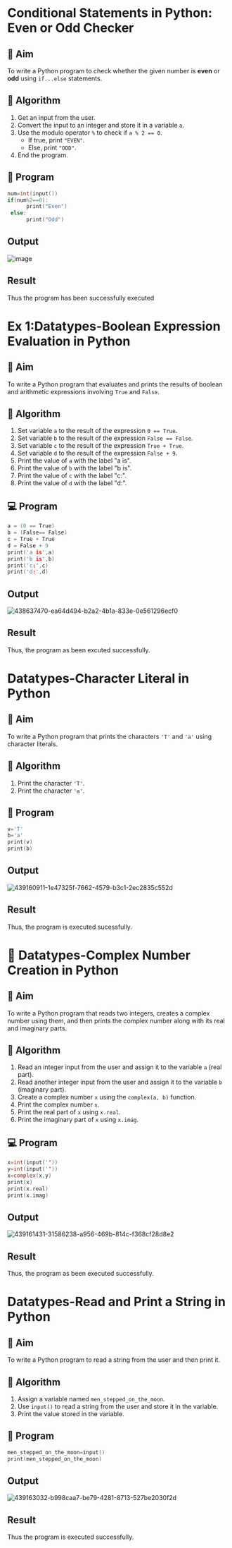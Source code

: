 # Conditional Statements in Python: Even or Odd Checker

## 🎯 Aim
To write a Python program to check whether the given number is **even** or **odd** using `if...else` statements.

## 🧠 Algorithm
1. Get an input from the user.
2. Convert the input to an integer and store it in a variable `a`.
3. Use the modulo operator `%` to check if `a % 2 == 0`.
   - If true, print `"EVEN"`.
   - Else, print `"ODD"`.
4. End the program.

## 🧾 Program
```c
num=int(input())
if(num%2==0):
      print("Even")
 else:
      print("Odd")
```
## Output
![image](https://github.com/user-attachments/assets/e987da99-bf3b-49d1-8a8d-9d4f232482c6)

## Result
Thus the program has been successfully executed



# Ex 1:Datatypes-Boolean Expression Evaluation in Python

## 🎯 Aim
To write a Python program that evaluates and prints the results of boolean and arithmetic expressions involving `True` and `False`.

## 🧠 Algorithm
1. Set variable `a` to the result of the expression `0 == True`.
2. Set variable `b` to the result of the expression `False == False`.
3. Set variable `c` to the result of the expression `True + True`.
4. Set variable `d` to the result of the expression `False + 9`.
5. Print the value of `a` with the label "a is".
6. Print the value of `b` with the label "b is".
7. Print the value of `c` with the label "c:".
8. Print the value of `d` with the label "d:".

## 💻 Program
```c
a = (0 == True)
b = (False== False)
c = True + True
d = False + 9
print('a is',a)
print('b is',b)
print('c:',c)
print('d:',d)
```

## Output
![438637470-ea64d494-b2a2-4b1a-833e-0e561296ecf0](https://github.com/user-attachments/assets/dae0c6b1-809c-4f7e-9dc3-fae18322ee9a)

## Result
Thus, the program as been excuted successfully.

# Datatypes-Character Literal in Python

## 🎯 Aim
To write a Python program that prints the characters `'T'` and `'a'` using character literals.

## 🧠 Algorithm
1. Print the character `'T'`.
2. Print the character `'a'`.

## 🧾 Program
```c
v='T'
b='a'
print(v)
print(b)
```

## Output
![439160911-1e47325f-7662-4579-b3c1-2ec2835c552d](https://github.com/user-attachments/assets/d9a9c0ed-b64c-476e-948a-cdc3e4c4a20a)

## Result
Thus, the program is executed sucessfully.


# 🧮 Datatypes-Complex Number Creation in Python

## 🎯 Aim
To write a Python program that reads two integers, creates a complex number using them, and then prints the complex number along with its real and imaginary parts.

## 🧠 Algorithm
1. Read an integer input from the user and assign it to the variable `a` (real part).
2. Read another integer input from the user and assign it to the variable `b` (imaginary part).
3. Create a complex number `x` using the `complex(a, b)` function.
4. Print the complex number `x`.
5. Print the real part of `x` using `x.real`.
6. Print the imaginary part of `x` using `x.imag`.

## 💻 Program
```c
x=int(input(''))
y=int(input(''))
x=complex(x,y)
print(x)
print(x.real)
print(x.imag)
```
## Output
![439161431-31586238-a956-469b-814c-f368cf28d8e2](https://github.com/user-attachments/assets/23c10fc6-2888-455a-89c2-961212ece386)

## Result
Thus, the program as been executed successfully.

# Datatypes-Read and Print a String in Python

## 🎯 Aim
To write a Python program to read a string from the user and then print it.

## 🧠 Algorithm
1. Assign a variable named `men_stepped_on_the_moon`.
2. Use `input()` to read a string from the user and store it in the variable.
3. Print the value stored in the variable.

## 🧾 Program
```c
men_stepped_on_the_moon=input()
print(men_stepped_on_the_moon)
```

## Output
![439163032-b998caa7-be79-4281-8713-527be2030f2d](https://github.com/user-attachments/assets/412ab67d-b78b-4077-bbe7-eecd60ed9a78)


## Result
Thus the program is executed successfully.




